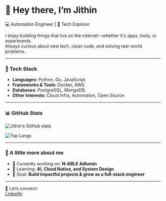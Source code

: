 # 👋 Hey there, I’m Jithin  

💻 Automation Engineer   | 🚀 Tech Explorer  

I enjoy building things that live on the internet—whether it's apps, tools, or experiments.  
Always curious about new tech, clean code, and solving real-world problems.  

---

### 🔧 Tech Stack
- **Languages:** Python, Go, JavaScript  
- **Frameworks & Tools:**  Docker, AWS  
- **Databases:** PostgreSQL, MongoDB,   
- **Other Interests:** Cloud Infra, Automation, Open Source  

---

### 📊 GitHub Stats
![Jithin's GitHub stats](https://github-readme-stats.vercel.app/api?username=jithin-voj&show_icons=true&theme=radical)

![Top Langs](https://github-readme-stats.vercel.app/api/top-langs/?username=jithin-voj&layout=compact&theme=radical)

---

### 🌟 A little more about me
- 🔭 Currently working on: **N-ABLE Adlumin**  
- 🌱 Learning: **AI, Cloud Native, and System Design**  
- 🎯 Goal: **Build impactful projects & grow as a full-stack engineer**  


---

💬 Let’s connect:  
[LinkedIn](https://www.linkedin.com/in/YOUR-LINK) 
